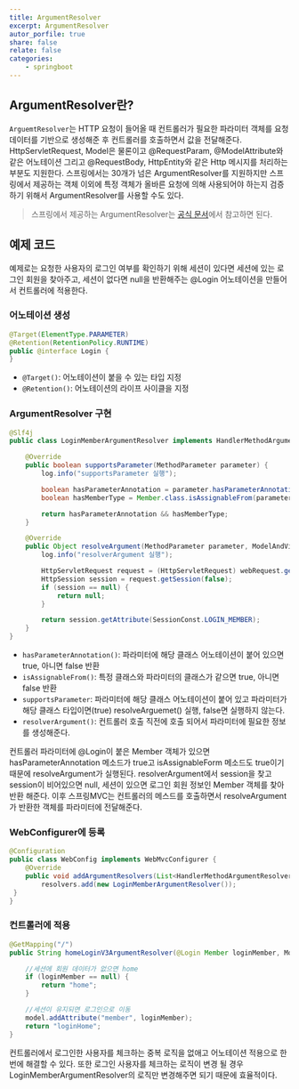 ```yaml
---
title: ArgumentResolver
excerpt: ArgumentResolver
autor_porfile: true
share: false
relate: false
categories:
    - springboot
---
```


## ArgumentResolver란?
`ArguemtResolver`는 HTTP 요청이 들어올 때 컨트롤러가 필요한 파라미터 객체를 요청 데이터를 기반으로 생성해준 후 컨트롤러를 호출하면서 값을 전달해준다. HttpServletRequest, Model은 물론이고 @RequestParam, @ModelAttribute와 같은 어노테이션 그리고 @RequestBody, HttpEntity와 같은 Http 메시지를 처리하는 부분도 지원한다. 스프링에서는 30개가 넘은 ArgumentResolver를 지원하지만 스프링에서 제공하는 객체 이외에 특정 객체가 올바른 요청에 의해 사용되어야 하는지 검증하기 위해서 ArgumentResolver를 사용할 수도 있다.

> 스프링에서 제공하는 ArgumentResolver는 [공식 문서](https://docs.spring.io/spring-framework/docs/current/reference/html/web.html#mvc-annarguments)에서 참고하면 된다.

## 예제 코드
예제로는 요청한 사용자의 로그인 여부를 확인하기 위해 세션이 있다면 세션에 있는 로그인 회원을 찾아주고, 세션이 없다면 null을 반환해주는 @Login 어노테이션을 만들어서 컨트롤러에 적용한다.

### 어노테이션 생성
```java
@Target(ElementType.PARAMETER)
@Retention(RetentionPolicy.RUNTIME)
public @interface Login {
}
```

* `@Target()`: 어노테이션이 붙을 수 있는 타입 지정
* `@Retention()`: 어노테이션의 라이프 사이클을 지정

### ArgumentResolver 구현
```java
@Slf4j
public class LoginMemberArgumentResolver implements HandlerMethodArgumentResolver {

    @Override
    public boolean supportsParameter(MethodParameter parameter) {
        log.info("supportsParameter 실행");

        boolean hasParameterAnnotation = parameter.hasParameterAnnotation(Login.class);
        boolean hasMemberType = Member.class.isAssignableFrom(parameter.getParameterType());

        return hasParameterAnnotation && hasMemberType;
    }

    @Override
    public Object resolveArgument(MethodParameter parameter, ModelAndViewContainer mavContainer, NativeWebRequest webRequest, WebDataBinderFactory binderFactory) throws Exception {
        log.info("resolverArgument 실행");

        HttpServletRequest request = (HttpServletRequest) webRequest.getNativeRequest();
        HttpSession session = request.getSession(false);
        if (session == null) {
            return null;
        }

        return session.getAttribute(SessionConst.LOGIN_MEMBER);
    }
}
```

* `hasParameterAnnotation()`: 파라미터에 해당 클래스 어노테이션이 붙어 있으면 true, 아니면 false 반환
* `isAssignableFrom()`: 특정 클래스와 파라미터의 클래스가 같으면 true, 아니면 false 반환
* `supportsParameter`: 파라미터에 해당 클래스 어노테이션이 붙어 있고 파라미터가 해당 클래스 타입이면(true) resolveArguemet() 실행, false면 실행하지 않는다.
* `resolverArgument()`: 컨트롤러 호출 직전에 호출 되어서 파라미터에 필요한 정보를 생성해준다.

컨트롤러 파라미터에 @Login이 붙은 Member 객체가 있으면 hasParameterAnnotation 메소드가 true고 isAssignableForm 메소드도 true이기 때문에 resolveArgument가 실행된다. resolverArgument에서 session을 찾고 session이 비어있으면 null, 세션이 있으면 로그인 회원 정보인 Member 객체를 찾아 반환 해준다. 이후 스프링MVC는 컨트롤러의 메스드를 호출하면서 resolveArgument가 반환한 객체를 파라미터에 전달해준다.  

### WebConfigurer에 등록
```java
@Configuration
public class WebConfig implements WebMvcConfigurer {
    @Override
    public void addArgumentResolvers(List<HandlerMethodArgumentResolver> resolvers) {
        resolvers.add(new LoginMemberArgumentResolver());
 }
}
```

### 컨트롤러에 적용
```java
@GetMapping("/")
public String homeLoginV3ArgumentResolver(@Login Member loginMember, Model model) {

    //세션에 회원 데이터가 없으면 home
    if (loginMember == null) {
        return "home";
    }

    //세션이 유지되면 로그인으로 이동
    model.addAttribute("member", loginMember);
    return "loginHome";
}
```
컨트롤러에서 로그인한 사용자를 체크하는 중복 로직을 없애고 어노테이션 적용으로 한번에 해결할 수 있다. 또한 로그인 사용자를 체크하는 로직이 변경 될 경우 LoginMemberArgumentResolver의 로직만 변경해주면 되기 때문에 효율적이다.
